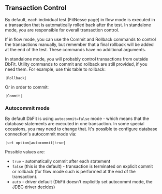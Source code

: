 ## Transaction Control

By default, each individual test (FitNesse page) in flow mode is executed in a transaction that is automatically rolled back after the test. In standalone mode, you are responsible for overall transaction control.

If in flow mode, you can use the Commit and Rollback commands to control the transactions manually, but remember that a final rollback will be added at the end of the test. These commands have no additional arguments.

In standalone mode, you will probably control transactions from outside DbFit. Utility commands to commit and rollback are still provided, if you need them. For example, use this table to rollback:

    |Rollback|

Or in order to commit:

    |Commit|

### Autocommit mode

By default DbFit is using `autocommit=false` mode - which means that the database statements are executed in one transaction. In some special occasions, you may need to change that. It's possible to configure database connection's autocommit mode via:

    |set option|autocommit|true|

Possible values are:

 * `true` - automatically commit after each statement
 * `false` (this is the default) - transaction is terminated on explicit commit or rollback (for flow mode such is performed at the end of the transaction).
 * `auto` - driver default (DbFit doesn't explicitly set autocommt mode, the JDBC driver decides)
